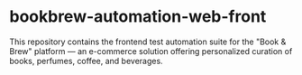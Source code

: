 # bookbrew-automation-web-front
This repository contains the frontend test automation suite for the "Book &amp; Brew" platform — an e-commerce solution offering personalized curation of books, perfumes, coffee, and beverages.
